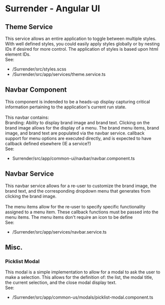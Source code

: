 # Surrender - Angular UI
## Theme Service
This service allows an entire application to toggle between multiple styles.  With well defined styles, you could easily apply styles globally or by nesting IDs if desired for more control.  The
application of styles is based upon html element IDs.
<br />See:
- /Surrender/src/styles.scss
- /Surrender/src/app/services/theme.service.ts

## Navbar Component
This component is indended to be a heads-up display capturing critical
information pertaining to the application's current run state.  
<br />This navbar contains: 
<br />Branding:  Ability to display brand image and brand text.  Clicking on
the brand image allows for the display of a menu.  The brand menu
items, brand image, and brand text are populated via the navbar
service.  callback support for menu options are executed directly, 
and is expected to have callback defined elsewhere (IE a service?)
<br />See:
- Surrender/src/app/common-ui/navbar/navbar.component.ts

## Navbar Service
This navbar service allows for a re-user to customize the brand image,
the brand text, and the corresponding dropdown menu that generates from
clicking the brand image.  
<br />The menu items allow for the re-user to specify specific functionality 
assigned to a menu item.  These callback functions must be passed into the 
menu items.  The menu items don't require an icon to be define
<br />See:
- /Surrender/src/app/services/navbar.service.ts

## Misc.
### Picklist Modal
This modal is a simple implementation to allow for a modal to ask the user to
make a selection.  This allows for the definition of: the list, the modal title,
the current selection, and the close modal display text.
<br /> See:
- /Surrender/src/app/common-us/modals/picklist-modal.component.ts